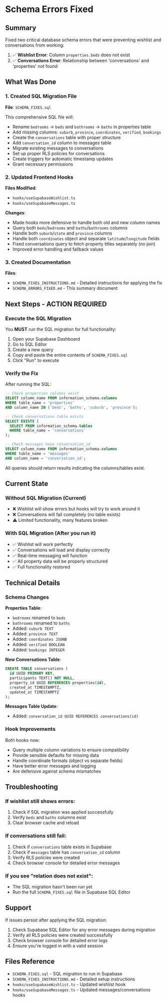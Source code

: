 # Schema Errors Fixed

## Summary

Fixed two critical database schema errors that were preventing wishlist and conversations from working:

1. ✅ **Wishlist Error**: Column `properties.beds` does not exist
2. ✅ **Conversations Error**: Relationship between 'conversations' and 'properties' not found

## What Was Done

### 1. Created SQL Migration File

**File**: `SCHEMA_FIXES.sql`

This comprehensive SQL file will:
- Rename `bedrooms` → `beds` and `bathrooms` → `baths` in properties table
- Add missing columns: `suburb`, `province`, `coordinates`, `verified`, `bookings`
- Create the `conversations` table with proper structure
- Add `conversation_id` column to messages table
- Migrate existing messages to conversations
- Set up proper RLS policies for conversations
- Create triggers for automatic timestamp updates
- Grant necessary permissions

### 2. Updated Frontend Hooks

**Files Modified**:
- `hooks/useSupabaseWishlist.ts`
- `hooks/useSupabaseMessages.ts`

**Changes**:
- Made hooks more defensive to handle both old and new column names
- Query both `beds`/`bedrooms` and `baths`/`bathrooms` columns
- Handle both `suburb`/`state` and `province` columns
- Handle both `coordinates` object and separate `latitude`/`longitude` fields
- Fixed conversations query to fetch property titles separately (no join)
- Improved error handling and fallback values

### 3. Created Documentation

**Files**:
- `SCHEMA_FIXES_INSTRUCTIONS.md` - Detailed instructions for applying the fix
- `SCHEMA_ERRORS_FIXED.md` - This summary document

## Next Steps - ACTION REQUIRED

### Execute the SQL Migration

You **MUST** run the SQL migration for full functionality:

1. Open your Supabase Dashboard
2. Go to SQL Editor
3. Create a new query
4. Copy and paste the entire contents of `SCHEMA_FIXES.sql`
5. Click "Run" to execute

### Verify the Fix

After running the SQL:

```sql
-- Check properties columns exist
SELECT column_name FROM information_schema.columns 
WHERE table_name = 'properties' 
AND column_name IN ('beds', 'baths', 'suburb', 'province');

-- Check conversations table exists
SELECT EXISTS (
  SELECT FROM information_schema.tables 
  WHERE table_name = 'conversations'
);

-- Check messages have conversation_id
SELECT column_name FROM information_schema.columns 
WHERE table_name = 'messages' 
AND column_name = 'conversation_id';
```

All queries should return results indicating the columns/tables exist.

## Current State

### Without SQL Migration (Current)
- ❌ Wishlist will show errors but hooks will try to work around it
- ❌ Conversations will fail completely (no table exists)
- ⚠️ Limited functionality, many features broken

### With SQL Migration (After you run it)
- ✅ Wishlist will work perfectly
- ✅ Conversations will load and display correctly
- ✅ Real-time messaging will function
- ✅ All property data will be properly structured
- ✅ Full functionality restored

## Technical Details

### Schema Changes

**Properties Table**:
- `bedrooms` renamed to `beds`
- `bathrooms` renamed to `baths`
- Added: `suburb TEXT`
- Added: `province TEXT`
- Added: `coordinates JSONB`
- Added: `verified BOOLEAN`
- Added: `bookings INTEGER`

**New Conversations Table**:
```sql
CREATE TABLE conversations (
  id UUID PRIMARY KEY,
  participants TEXT[] NOT NULL,
  property_id UUID REFERENCES properties(id),
  created_at TIMESTAMPTZ,
  updated_at TIMESTAMPTZ
);
```

**Messages Table Update**:
- Added: `conversation_id UUID REFERENCES conversations(id)`

### Hook Improvements

Both hooks now:
- Query multiple column variations to ensure compatibility
- Provide sensible defaults for missing data
- Handle coordinate formats (object vs separate fields)
- Have better error messages and logging
- Are defensive against schema mismatches

## Troubleshooting

### If wishlist still shows errors:
1. Check if SQL migration was applied successfully
2. Verify `beds` and `baths` columns exist
3. Clear browser cache and reload

### If conversations still fail:
1. Check if `conversations` table exists in Supabase
2. Check if `messages` table has `conversation_id` column
3. Verify RLS policies were created
4. Check browser console for detailed error messages

### If you see "relation does not exist":
- The SQL migration hasn't been run yet
- Run the full `SCHEMA_FIXES.sql` file in Supabase SQL Editor

## Support

If issues persist after applying the SQL migration:
1. Check Supabase SQL Editor for any error messages during migration
2. Verify all RLS policies were created successfully
3. Check browser console for detailed error logs
4. Ensure you're logged in with a valid session

## Files Reference

- `SCHEMA_FIXES.sql` - SQL migration to run in Supabase
- `SCHEMA_FIXES_INSTRUCTIONS.md` - Detailed setup instructions
- `hooks/useSupabaseWishlist.ts` - Updated wishlist hook
- `hooks/useSupabaseMessages.ts` - Updated messages/conversations hooks
